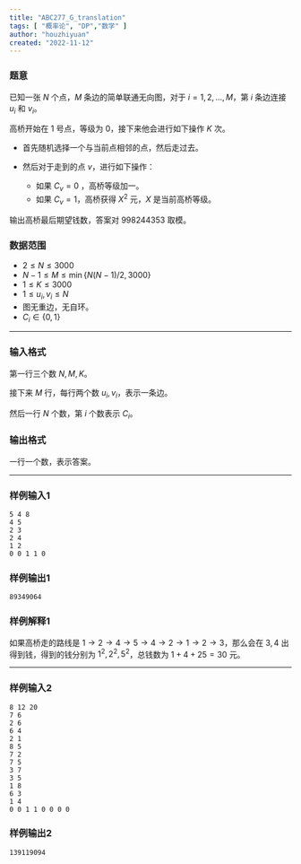 ```yaml
---
title: "ABC277_G_translation"
tags: [ "概率论", "DP","数学" ]
author: "houzhiyuan"
created: "2022-11-12"
---
```


### 题意

已知一张 $N$ 个点，$M$ 条边的简单联通无向图，对于 $i=1,2,...,M$，第 $i$ 条边连接 $u_i$ 和 $v_i$。

高桥开始在 $1$ 号点，等级为 $0$，接下来他会进行如下操作 $K$ 次。

- 首先随机选择一个与当前点相邻的点，然后走过去。
- 然后对于走到的点 $v$，进行如下操作：

  - 如果 $C_v=0$ ，高桥等级加一。
  - 如果 $C_v=1$，高桥获得 $X^2$ 元，$X$ 是当前高桥等级。

输出高桥最后期望钱数，答案对 $998244353$ 取模。

### 数据范围

- $2\le N\le 3000$
- $N-1\le M\le \min\{N(N-1)/2,3000\}$
- $1\le K\le 3000$
- $1\le u_i,v_i\le N$
- 图无重边，无自环。
- $C_i\in \{0,1\}$

---

### 输入格式

第一行三个数 $N,M,K$。

接下来 $M$ 行，每行两个数 $u_i,v_i$，表示一条边。

然后一行 $N$ 个数，第 $i$ 个数表示 $C_i$。

### 输出格式

一行一个数，表示答案。

---

### 样例输入1

```
5 4 8
4 5
2 3
2 4
1 2
0 0 1 1 0
```

### 样例输出1

```
89349064
```

### 样例解释1

如果高桥走的路线是 $1\to 2\to 4\to 5\to 4\to 2\to 1\to 2\to 3$，那么会在 $3,4$ 出得到钱，得到的钱分别为 $1^2,2^2,5^2$，总钱数为 $1+4+25=30$ 元。

---

### 样例输入2

```
8 12 20
7 6
2 6
6 4
2 1
8 5
7 2
7 5
3 7
3 5
1 8
6 3
1 4
0 0 1 1 0 0 0 0
```

### 样例输出2

```
139119094
```
